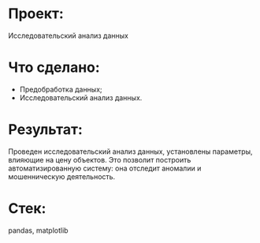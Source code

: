 # Проект:
Исследовательский анализ данных

# Что сделано:
- Предобработка данных;
- Исследовательский анализ данных.


# Результат:
Проведен исследовательский анализ данных, установлены параметры, влияющие на цену объектов. Это позволит построить автоматизированную систему: она отследит аномалии и мошенническую деятельность. 

# Стек:
pandas, matplotlib
